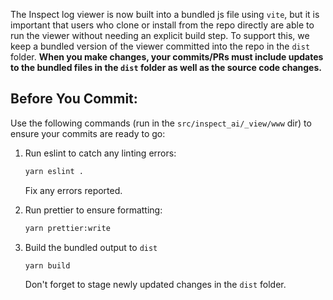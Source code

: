 The Inspect log viewer is now built into a bundled js file using `vite`, but it is important that users who clone or install from the repo directly are able to run the viewer without needing an explicit build step. To support this, we keep a bundled version of the viewer committed into the repo in the `dist` folder. **When you make changes, your commits/PRs must include updates to the bundled files in the `dist` folder as well as the source code changes.** 


## Before You Commit:

Use the following commands (run in the `src/inspect_ai/_view/www` dir) to ensure your commits are ready to go:

1. Run eslint to catch any linting errors:

   ```bash
   yarn eslint .
   ```

   Fix any errors reported.

2. Run prettier to ensure formatting:

   ```bash
   yarn prettier:write
   ```

3. Build the bundled output to `dist`

   ```bash
   yarn build
   ```
   
   Don't forget to stage newly updated changes in the `dist` folder.